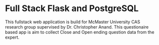 # Full Stack Flask and PostgreSQL

This fullstack web application is build for McMaster University CAS research group supervised by Dr. Christopher Anand. This questionaire based app is aim to collect Close and Open ending question data from the expert.